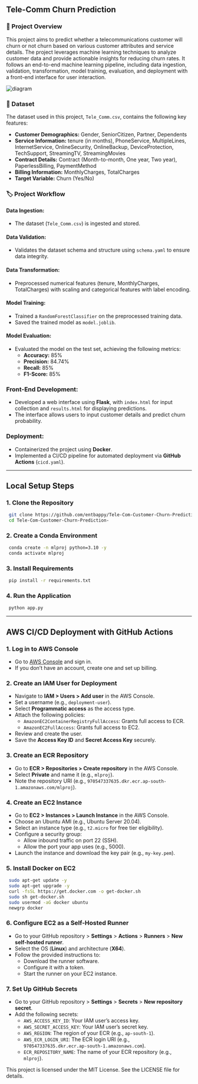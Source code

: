 ## Tele-Comm Churn Prediction

### 📌 Project Overview

This project aims to predict whether a telecommunications customer will churn or not churn based on various customer attributes and service details. The project leverages machine learning techniques to analyze customer data and provide actionable insights for reducing churn rates. It follows an end-to-end machine learning pipeline, including data ingestion, validation, transformation, model training, evaluation, and deployment with a front-end interface for user interaction.

![diagram](https://github.com/user-attachments/assets/b869820f-369c-4c23-b2f9-093a1a7c6458)


### 📂 Dataset

The dataset used in this project, `Tele_Comm.csv`, contains the following key features:

- **Customer Demographics:** Gender, SeniorCitizen, Partner, Dependents
- **Service Information:** tenure (in months), PhoneService, MultipleLines, InternetService, OnlineSecurity, OnlineBackup, DeviceProtection, TechSupport, StreamingTV, StreamingMovies
- **Contract Details:** Contract (Month-to-month, One year, Two year), PaperlessBilling, PaymentMethod
- **Billing Information:** MonthlyCharges, TotalCharges
- **Target Variable:** Churn (Yes/No)

### 🏷️ Project Workflow

#### **Data Ingestion:**
- The dataset (`Tele_Comm.csv`) is ingested and stored.

#### **Data Validation:**
- Validates the dataset schema and structure using `schema.yaml` to ensure data integrity.

#### **Data Transformation:**
- Preprocessed numerical features (tenure, MonthlyCharges, TotalCharges) with scaling and categorical features with label encoding.

#### **Model Training:**
- Trained a `RandomForestClassifier` on the preprocessed training data.
- Saved the trained model as `model.joblib`.

#### **Model Evaluation:**
- Evaluated the model on the test set, achieving the following metrics:
  - **Accuracy:** 85%
  - **Precision:** 84.74%
  - **Recall:** 85%
  - **F1-Score:** 85%

### **Front-End Development:**
- Developed a web interface using **Flask**, with `index.html` for input collection and `results.html` for displaying predictions.
- The interface allows users to input customer details and predict churn probability.

### **Deployment:**
- Containerized the project using **Docker**.
- Implemented a CI/CD pipeline for automated deployment via **GitHub Actions** (`cicd.yaml`).

---

## **Local Setup Steps**

### **1. Clone the Repository**
```bash
 git clone https://github.com/entbappy/Tele-Com-Customer-Churn-Prediction.git
 cd Tele-Com-Customer-Churn-Prediction-
```

### **2. Create a Conda Environment**
```bash
 conda create -n mlproj python=3.10 -y
 conda activate mlproj
```

### **3. Install Requirements**
```bash
 pip install -r requirements.txt
```

### **4. Run the Application**
```bash
 python app.py
```

---

## **AWS CI/CD Deployment with GitHub Actions**

### **1. Log in to AWS Console**
- Go to [AWS Console](https://aws.amazon.com/) and sign in.
- If you don’t have an account, create one and set up billing.

### **2. Create an IAM User for Deployment**
- Navigate to **IAM > Users > Add user** in the AWS Console.
- Set a username (e.g., `deployment-user`).
- Select **Programmatic access** as the access type.
- Attach the following policies:
  - `AmazonEC2ContainerRegistryFullAccess`: Grants full access to ECR.
  - `AmazonEC2FullAccess`: Grants full access to EC2.
- Review and create the user.
- Save the **Access Key ID** and **Secret Access Key** securely.

### **3. Create an ECR Repository**
- Go to **ECR > Repositories > Create repository** in the AWS Console.
- Select **Private** and name it (e.g., `mlproj`).
- Note the repository URI (e.g., `970547337635.dkr.ecr.ap-south-1.amazonaws.com/mlproj`).

### **4. Create an EC2 Instance**
- Go to **EC2 > Instances > Launch Instance** in the AWS Console.
- Choose an Ubuntu AMI (e.g., Ubuntu Server 20.04).
- Select an instance type (e.g., `t2.micro` for free tier eligibility).
- Configure a security group:
  - Allow inbound traffic on port 22 (SSH).
  - Allow the port your app uses (e.g., 5000).
- Launch the instance and download the key pair (e.g., `my-key.pem`).

### **5. Install Docker on EC2**
```bash
 sudo apt-get update -y
 sudo apt-get upgrade -y
 curl -fsSL https://get.docker.com -o get-docker.sh
 sudo sh get-docker.sh
 sudo usermod -aG docker ubuntu
 newgrp docker
```

### **6. Configure EC2 as a Self-Hosted Runner**
- Go to your GitHub repository > **Settings** > **Actions** > **Runners** > **New self-hosted runner**.
- Select the OS (**Linux**) and architecture (**X64**).
- Follow the provided instructions to:
  - Download the runner software.
  - Configure it with a token.
  - Start the runner on your EC2 instance.

### **7. Set Up GitHub Secrets**
- Go to your GitHub repository > **Settings** > **Secrets** > **New repository secret**.
- Add the following secrets:
  - `AWS_ACCESS_KEY_ID`: Your IAM user’s access key.
  - `AWS_SECRET_ACCESS_KEY`: Your IAM user’s secret key.
  - `AWS_REGION`: The region of your ECR (e.g., `ap-south-1`).
  - `AWS_ECR_LOGIN_URI`: The ECR login URI (e.g., `970547337635.dkr.ecr.ap-south-1.amazonaws.com`).
  - `ECR_REPOSITORY_NAME`: The name of your ECR repository (e.g., `mlproj`).



This project is licensed under the MIT License. See the LICENSE file for details.
